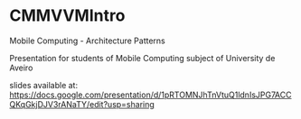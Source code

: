 # CMMVVMIntro
Mobile Computing - Architecture Patterns

Presentation for students of Mobile Computing subject of University de Aveiro

slides available at: https://docs.google.com/presentation/d/1pRTOMNJhTnVtuQ1ldnIsJPG7ACCQKqGkjDJV3rANaTY/edit?usp=sharing
